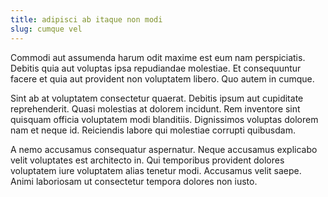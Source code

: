 ```yaml
---
title: adipisci ab itaque non modi
slug: cumque vel
---
```


Commodi aut assumenda harum odit maxime est eum nam perspiciatis. Debitis quia aut voluptas ipsa repudiandae molestiae. Et consequuntur facere et quia aut provident non voluptatem libero. Quo autem in cumque.

Sint ab at voluptatem consectetur quaerat. Debitis ipsum aut cupiditate reprehenderit. Quasi molestias at dolorem incidunt. Rem inventore sint quisquam officia voluptatem modi blanditiis. Dignissimos voluptas dolorem nam et neque id. Reiciendis labore qui molestiae corrupti quibusdam.

A nemo accusamus consequatur aspernatur. Neque accusamus explicabo velit voluptates est architecto in. Qui temporibus provident dolores voluptatem iure voluptatem alias tenetur modi. Accusamus velit saepe. Animi laboriosam ut consectetur tempora dolores non iusto.
